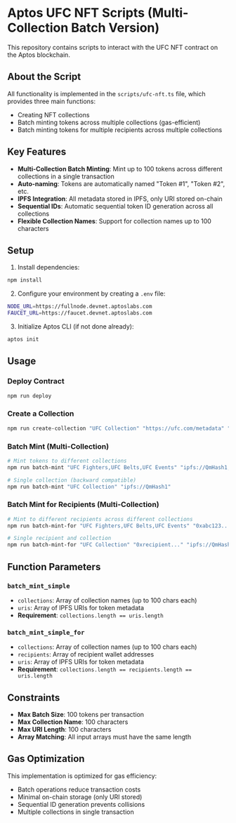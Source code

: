 # Aptos UFC NFT Scripts (Multi-Collection Batch Version)

This repository contains scripts to interact with the UFC NFT contract on the Aptos blockchain.

## About the Script

All functionality is implemented in the `scripts/ufc-nft.ts` file, which provides three main functions:
- Creating NFT collections
- Batch minting tokens across multiple collections (gas-efficient)
- Batch minting tokens for multiple recipients across multiple collections

## Key Features

- **Multi-Collection Batch Minting**: Mint up to 100 tokens across different collections in a single transaction
- **Auto-naming**: Tokens are automatically named "Token #1", "Token #2", etc.
- **IPFS Integration**: All metadata stored in IPFS, only URI stored on-chain
- **Sequential IDs**: Automatic sequential token ID generation across all collections
- **Flexible Collection Names**: Support for collection names up to 100 characters

## Setup

1. Install dependencies:
```bash
npm install
```

2. Configure your environment by creating a `.env` file:
```bash
NODE_URL=https://fullnode.devnet.aptoslabs.com
FAUCET_URL=https://faucet.devnet.aptoslabs.com
```

3. Initialize Aptos CLI (if not done already):
```bash
aptos init
```

## Usage

### Deploy Contract
```bash
npm run deploy
```

### Create a Collection
```bash
npm run create-collection "UFC Collection" "https://ufc.com/metadata" "Official UFC NFT Collection" 10000
```

### Batch Mint (Multi-Collection)
```bash
# Mint tokens to different collections
npm run batch-mint "UFC Fighters,UFC Belts,UFC Events" "ipfs://QmHash1,ipfs://QmHash2,ipfs://QmHash3"

# Single collection (backward compatible)
npm run batch-mint "UFC Collection" "ipfs://QmHash1"
```

### Batch Mint for Recipients (Multi-Collection)
```bash
# Mint to different recipients across different collections
npm run batch-mint-for "UFC Fighters,UFC Belts,UFC Events" "0xabc123...,0xdef456...,0x789xyz..." "ipfs://QmHash1,ipfs://QmHash2,ipfs://QmHash3"

# Single recipient and collection
npm run batch-mint-for "UFC Collection" "0xrecipient..." "ipfs://QmHash1"
```

## Function Parameters

### `batch_mint_simple`
- `collections`: Array of collection names (up to 100 chars each)
- `uris`: Array of IPFS URIs for token metadata
- **Requirement**: `collections.length == uris.length`

### `batch_mint_simple_for`  
- `collections`: Array of collection names (up to 100 chars each)
- `recipients`: Array of recipient wallet addresses
- `uris`: Array of IPFS URIs for token metadata
- **Requirement**: `collections.length == recipients.length == uris.length`

## Constraints

- **Max Batch Size**: 100 tokens per transaction
- **Max Collection Name**: 100 characters
- **Max URI Length**: 100 characters
- **Array Matching**: All input arrays must have the same length

## Gas Optimization

This implementation is optimized for gas efficiency:
- Batch operations reduce transaction costs
- Minimal on-chain storage (only URI stored)
- Sequential ID generation prevents collisions
- Multiple collections in single transaction